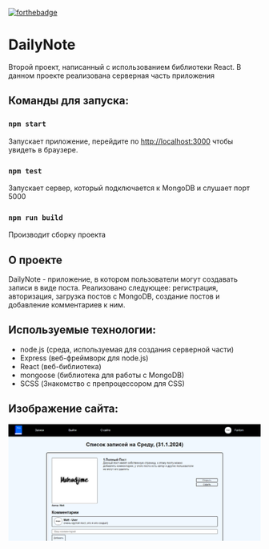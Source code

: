 [![forthebadge](https://forthebadge.com/images/badges/made-with-javascript.svg)](https://forthebadge.com)

# DailyNote

Второй проект, написанный с использованием библиотеки React.
В данном проекте реализована серверная часть приложения

## Команды для запуска:

### `npm start`

Запускает приложение, 
перейдите по [http://localhost:3000](http://localhost:3000) чтобы увидеть в браузере.

### `npm test`

Запускает сервер, который подключается к MongoDB и слушает порт 5000

### `npm run build`

Производит сборку проекта

## О проекте

DailyNote - приложение, в котором пользователи могут создавать записи в виде поста.
Реализовано следующее: регистрация, авторизация, загрузка постов с MongoDB, создание постов 
и добавление комментариев к ним.

## Используемые технологии: 
- node.js (среда, используемая для создания серверной части)
- Express (веб-фреймворк для node.js)
- React (веб-библиотека)
- mongoose (библиотека для работы с MongoDB)
- SCSS (Знакомство с препроцессором для CSS)

## Изображение сайта:
![фото](src/icons/image.png) 